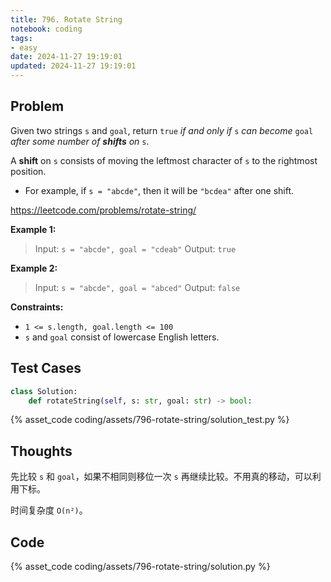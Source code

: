 ```yaml
---
title: 796. Rotate String
notebook: coding
tags:
- easy
date: 2024-11-27 19:19:01
updated: 2024-11-27 19:19:01
---
```

## Problem

Given two strings `s` and `goal`, return `true` _if and only if_ `s` _can become_ `goal` _after some number of **shifts** on_ `s`.

A **shift** on `s` consists of moving the leftmost character of `s` to the rightmost position.

- For example, if `s = "abcde"`, then it will be `"bcdea"` after one shift.

<https://leetcode.com/problems/rotate-string/>

**Example 1:**

> Input: `s = "abcde", goal = "cdeab"`
> Output: `true`

**Example 2:**

> Input: `s = "abcde", goal = "abced"`
> Output: `false`

**Constraints:**

- `1 <= s.length, goal.length <= 100`
- `s` and `goal` consist of lowercase English letters.

## Test Cases

``` python
class Solution:
    def rotateString(self, s: str, goal: str) -> bool:
```

{% asset_code coding/assets/796-rotate-string/solution_test.py %}

## Thoughts

先比较 `s` 和 `goal`，如果不相同则移位一次 `s` 再继续比较。不用真的移动，可以利用下标。

时间复杂度 `O(n²)`。

## Code

{% asset_code coding/assets/796-rotate-string/solution.py %}
